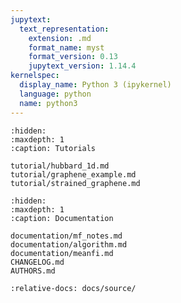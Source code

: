 ```yaml
---
jupytext:
  text_representation:
    extension: .md
    format_name: myst
    format_version: 0.13
    jupytext_version: 1.14.4
kernelspec:
  display_name: Python 3 (ipykernel)
  language: python
  name: python3
---
```


```{toctree}
:hidden:
:maxdepth: 1
:caption: Tutorials

tutorial/hubbard_1d.md
tutorial/graphene_example.md
tutorial/strained_graphene.md
```

```{toctree}
:hidden:
:maxdepth: 1
:caption: Documentation

documentation/mf_notes.md
documentation/algorithm.md
documentation/meanfi.md
CHANGELOG.md
AUTHORS.md
```

```{include} ../../README.md
:relative-docs: docs/source/
```
